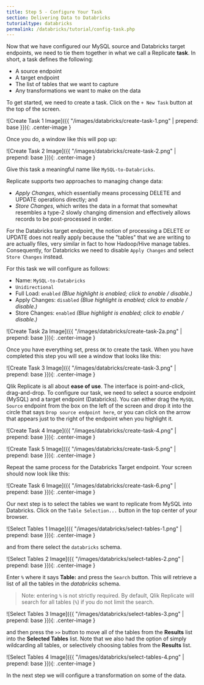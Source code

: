 ```yaml
---
title: Step 5 - Configure Your Task
section: Delivering Data to Databricks
tutorialtype: databricks
permalink: /databricks/tutorial/config-task.php
---
```


Now that we have configured our MySQL source and Databricks target endpoints, we need to tie 
them together in what we call a Replicate **task**. In short, a task defines the following:

* A source endpoint
* A target endpoint
* The list of tables that we want to capture
* Any transformations we want to make on the data

To get started, we need to create a task. Click on the `+ New Task` button at the top of the screen.

![Create Task 1 Image]({{ "/images/databricks/create-task-1.png" | prepend: base }}){: .center-image }

Once you do, a window like this will pop up:

![Create Task 2 Image]({{ "/images/databricks/create-task-2.png" | prepend: base }}){: .center-image }

Give this task a meaningful name like `MySQL-to-Databricks`. 

Replicate supports two approaches to managing change data:

* _Apply Changes_, which essentially means processing DELETE and UPDATE operations directly; and
* _Store Changes_, which writes the data in a format that somewhat resembles a type-2 slowly changing
dimension and effectively allows records to be post-processed in order.

For the Databricks target endpoint, the notion of processing a DELETE or UPDATE does not 
really apply because the "tables" that we are writing to are actually files, very similar
in fact to how Hadoop/Hive manage tables. Consequently, for Databricks we need to disable 
`Apply Changes` and select `Store Changes` instead.

For this task we will configure as follows:

* Name: `MySQL-to-Databricks`
* `Unidirectional`
* Full Load: `enabled` _(Blue highlight is enabled; click to enable / disable.)_
* Apply Changes: `disabled` _(Blue highlight is enabled; click to enable / disable.)_
* Store Changes: `enabled` _(Blue highlight is enabled; click to enable / disable.)_

![Create Task 2a Image]({{ "/images/databricks/create-task-2a.png" | prepend: base }}){: .center-image }

Once you have everything set, press `OK` to create the task. When you have completed this step
you will see a window that looks like this:

![Create Task 3 Image]({{ "/images/databricks/create-task-3.png" | prepend: base }}){: .center-image }

Qlik Replicate is all about **ease of use**. The interface is point-and-click, drag-and-drop. 
To configure our task, we need to select a source endpoint (MySQL) and a target endpoint 
(Databricks). You can either drag
the `MySQL Source` endpoint from the box on the left of the screen and drop it into the circle that 
says `Drop source endpoint here`, or you can click on the arrow that appears just to the right of the
endpoint when you highlight it.

![Create Task 4 Image]({{ "/images/databricks/create-task-4.png" | prepend: base }}){: .center-image }

![Create Task 5 Image]({{ "/images/databricks/create-task-5.png" | prepend: base }}){: .center-image }

Repeat the same process for the Databricks Target endpoint. Your screen should now look like this:

![Create Task 6 Image]({{ "/images/databricks/create-task-6.png" | prepend: base }}){: .center-image }

Our next step is to select the tables we want to replicate from MySQL into Databricks. Click on 
the `Table Selection...` button in the top center of your browser.

![Select Tables 1 Image]({{ "/images/databricks/select-tables-1.png" | prepend: base }}){: .center-image }

and from there select the `databricks` schema.

![Select Tables 2 Image]({{ "/images/databricks/select-tables-2.png" | prepend: base }}){: .center-image }

Enter `%` where it says **Table:** and press the `Search` button. This will retrieve a list of 
all the tables in the _databricks_ schema.

> Note: entering `%` is not strictly required. By default, Qlik Replicate will search for all 
tables (`%`) if you do not limit the search.

![Select Tables 3 Image]({{ "/images/databricks/select-tables-3.png" | prepend: base }}){: .center-image }

and then press the `>>` button to move all of the tables from the **Results** list into the 
**Selected Tables** list. Note that we also had the option of simply wildcarding all tables, or
selectively choosing tables from the **Results** list.

![Select Tables 4 Image]({{ "/images/databricks/select-tables-4.png" | prepend: base }}){: .center-image }

In the next step we will configure a transformation on some of the data.
